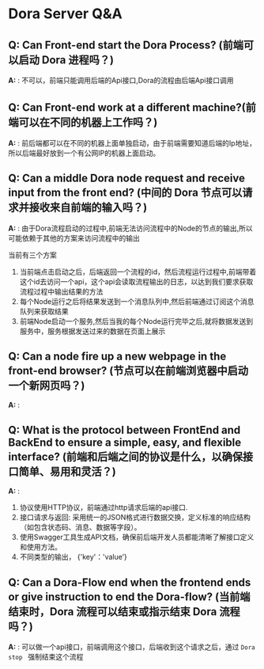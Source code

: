 


# Dora Server Q&A

## Q: Can Front-end start the Dora Process? (前端可以启动 Dora 进程吗？)
**A:** : 不可以，前端只能调用后端的Api接口,Dora的流程由后端Api接口调用


## Q: Can Front-end work at a different machine?(前端可以在不同的机器上工作吗？)
**A:** : 前后端都可以在不同的机器上面单独启动，由于前端需要知道后端的Ip地址，所以后端最好放到一个有公网IP的机器上面启动。

## Q: Can a middle Dora node request and receive input from the front end? (中间的 Dora 节点可以请求并接收来自前端的输入吗？)
**A:** : 由于Dora流程启动的过程中,前端无法访问流程中的Node的节点的输出,所以可能依赖于其他的方案来访问流程中的输出

当前有三个方案
1. 当前端点击启动之后，后端返回一个流程的id，然后流程运行过程中,前端带着这个id去访问一个api，这个api会读取流程输出的日志，以达到我们要求获取流程过程中输出结果的方法
2. 每个Node运行之后将结果发送到一个消息队列中,然后前端通过订阅这个消息队列来获取结果
3. 前端Node启动一个服务,然后当我的每个Node运行完毕之后,就将数据发送到服务中，服务根据发送过来的数据在页面上展示

## Q: Can a node fire up a new webpage in the front-end browser? (节点可以在前端浏览器中启动一个新网页吗？)
**A:** :

## Q: What is the protocol between FrontEnd and BackEnd to ensure a simple, easy, and flexible interface? (前端和后端之间的协议是什么，以确保接口简单、易用和灵活？)
**A:**  : 
1. 协议使用HTTP协议，前端通过http请求后端的api接口.
2. 接口请求与返回: 采用统一的JSON格式进行数据交换，定义标准的响应结构（如包含状态码、消息、数据等字段）。
3. 使用Swagger工具生成API文档，确保前后端开发人员都能清晰了解接口定义和使用方法。
4. 不同类型的输出，
{'key'：'value’}


## Q: Can a Dora-Flow end when the frontend ends or give instruction to end the Dora-flow?  (当前端结束时，Dora 流程可以结束或指示结束 Dora 流程吗？)
**A:** : 可以做一个api接口，前端调用这个接口，后端收到这个请求之后，通过 `Dora stop ` 强制结束这个流程 



